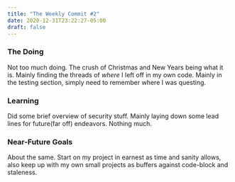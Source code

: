 ```yaml
---
title: "The Weekly Commit #2"
date: 2020-12-31T23:22:27-05:00
draft: false 
---
```

### The Doing 
Not too much doing. The crush of Christmas and New Years being what it is. Mainly finding the threads of _where_ I left off in my own code. Mainly in the testing section, simply need to remember where I was questing.
### Learning
Did some brief overview of security stuff. Mainly laying down some lead lines for future(far off) endeavors. Nothing much.
### Near-Future Goals
About the same. Start on my project in earnest as time and sanity allows, also keep up with my own small projects as buffers against code-block and staleness.
	
